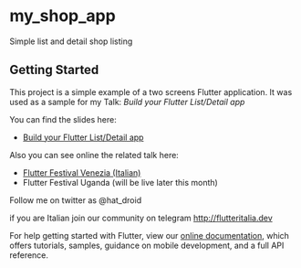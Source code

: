 # my_shop_app

Simple list and detail shop listing

## Getting Started

This project is a simple example of a two screens Flutter application.
It was used as a sample for my Talk: *Build your Flutter List/Detail app*

You can find the slides here: 

- [Build your Flutter List/Detail app](https://docs.google.com/presentation/d/1cXiF9tS0Nfnid0irek3C2fpybfT50u6tBV5Xeg7r4Fw/edit?usp=sharing)

Also you can see online the related talk here:

- [Flutter Festival Venezia (Italian)](https://www.youtube.com/watch?v=sNx6L6YKcwg)
- Flutter Festival Uganda (will be live later this month)

Follow me on twitter as @hat_droid

if you are Italian join our community on telegram http://flutteritalia.dev

For help getting started with Flutter, view our
[online documentation](https://flutter.dev/docs), which offers tutorials,
samples, guidance on mobile development, and a full API reference.
